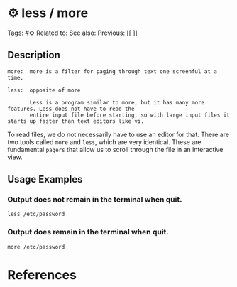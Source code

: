 # ⚙️ less / more

Tags: #⚙️ 
Related to: 
See also: 
Previous: [[ ]]

## Description

```text
more:  more is a filter for paging through text one screenful at a time.

less:  opposite of more

       Less is a program similar to more, but it has many more features. Less does not have to read the
       entire input file before starting, so with large input files it starts up faster than text editors like vi.
```

To read files, we do not necessarily have to use an editor for that. There are two tools called `more` and `less`, which are very identical. These are fundamental `pagers` that allow us to scroll through the file in an interactive view.

## Usage Examples

### Output does not remain in the terminal when quit.
	less /etc/password

### Output does remain in the terminal when quit.
	more /etc/password

# References